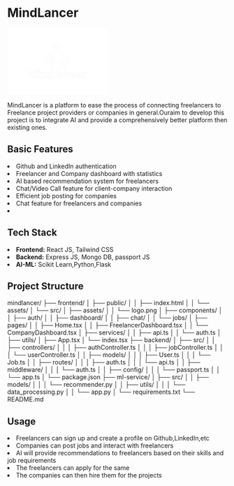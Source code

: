 <h1>MindLancer</h1>
<img src="./Frontend//src/assets/logo.png" style='height: 150px; align-self: left;'></img>
<p>MindLancer is a platform to ease the process of connecting freelancers to Freelance project providers or companies in general.Ouraim to develop this project is to integrate AI and provide a comprehensively better platform then existing ones.</p>


<h2>Basic Features</h2>
<li>Github and LinkedIn authentication</li>
<li>Freelancer and Company dashboard with statistics</li>
<li>AI based recommendation system for freelancers</li>
<li>Chat/Video Call feature for client-company interaction</li>
<li>Efficient job posting for companies </li>
<li>Chat feature for freelancers and companies
<li>

<h2>Tech Stack</h2>
<li><b>Frontend:</b> React JS, Tailwind CSS</li>
<li><b>Backend:</b> Express JS, Mongo DB, passport JS</li>
<li><b>AI-ML:</b> Scikit Learn,Python,Flask</li>

<h2>Project Structure</h2>
<p>
  mindlancer/
├── frontend/
│   ├── public/
│   │   ├── index.html
│   │   └── assets/
│   └── src/
│       ├── assets/
│       │   └── logo.png
│       ├── components/
│       │   ├── auth/
│       │   ├── dashboard/
│       │   ├── chat/
│       │   └── jobs/
│       ├── pages/
│       │   ├── Home.tsx
│       │   ├── FreelancerDashboard.tsx
│       │   └── CompanyDashboard.tsx
│       ├── services/
│       │   ├── api.ts
│       │   └── auth.ts
│       ├── utils/
│       ├── App.tsx
│       └── index.tsx
├── backend/
│   ├── src/
│   │   ├── controllers/
│   │   │   ├── authController.ts
│   │   │   ├── jobController.ts
│   │   │   └── userController.ts
│   │   ├── models/
│   │   │   ├── User.ts
│   │   │   └── Job.ts
│   │   ├── routes/
│   │   │   ├── auth.ts
│   │   │   └── api.ts
│   │   ├── middleware/
│   │   │   └── auth.ts
│   │   ├── config/
│   │   │   └── passport.ts
│   │   └── app.ts
│   └── package.json
├── ml-service/
│   ├── src/
│   │   ├── models/
│   │   │   └── recommender.py
│   │   ├── utils/
│   │   │   └── data_processing.py
│   │   └── app.py
│   └── requirements.txt
└── README.md
</p>



<h2>Usage</h2>
<li>Freelancers can sign up and create a profile on Github,LinkedIn,etc</li>
<li>Companies can post jobs and interact with freelancers</li>
<li>AI will provide recommendations to freelancers based on their skills and job requirements</li>
<li>The freelancers can apply for the same </li>
<li>The companies can then hire them for the projects</li>

